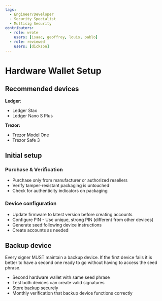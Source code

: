 ```yaml
---
tags:
  - Engineer/Developer
  - Security Specialist
  - Multisig Security
contributors:
  - role: wrote
    users: [isaac, geoffrey, louis, pablo]
  - role: reviewed
    users: [dickson]
---
```


# Hardware Wallet Setup

## Recommended devices

**Ledger:**
- Ledger Stax
- Ledger Nano S Plus

**Trezor:**
- Trezor Model One
- Trezor Safe 3

## Initial setup

### Purchase & Verification
- Purchase only from manufacturer or authorized resellers
- Verify tamper-resistant packaging is untouched
- Check for authenticity indicators on packaging

### Device configuration
- Update firmware to latest version before creating accounts
- Configure PIN - Use unique, strong PIN (different from other devices)
- Generate seed following device instructions
- Create accounts as needed

## Backup device

Every signer MUST maintain a backup device. If the first device fails it is better to have a second one ready to go without having to access the seed phrase.
- Second hardware wallet with same seed phrase
- Test both devices can create valid signatures
- Store backup securely
- Monthly verification that backup device functions correctly